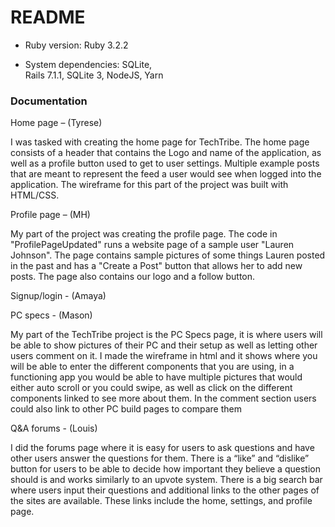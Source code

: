 # README

* Ruby version:
Ruby 3.2.2

* System dependencies:
SQLite,  
Rails 7.1.1, 
SQLite 3, 
NodeJS, 
Yarn

### Documentation

Home page – (Tyrese)  

I was tasked with creating the home page for TechTribe. The home page consists of a header that contains the Logo and name of the application, as well as a profile button used to get to user settings. Multiple example posts that are meant to represent the feed a user would see when logged into the application. The wireframe for this part of the project was built with HTML/CSS. 


Profile page – (MH) 

My part of the project was creating the profile page. The code in "ProfilePageUpdated" runs a website page of a sample user "Lauren Johnson". The page contains sample pictures of some things Lauren posted in the past and has a "Create a Post" button that allows her to add new posts. The page also contains our logo and a follow button. 


Signup/login - (Amaya) 


PC specs - (Mason) 

My part of the TechTribe project is the PC Specs page, it is where users will be able to show pictures of their PC and their setup as well as letting other users comment on it. I made the wireframe in html and it shows where you will be able to enter the different components that you are using, in a functioning app you would be able to have multiple pictures that would either auto scroll or you could swipe, as well as click on the different components linked to see more about them. In the comment section users could also link to other PC build pages to compare them  


Q&A forums - (Louis) 

I did the forums page where it is easy for users to ask questions and  have other users answer the questions for them. There is a “like” and “dislike” button for users to be able to decide how important they believe a question should is and works similarly to an upvote system. There is a big search bar where users input their questions and additional links to the other pages of the sites are available. These links include the home, settings, and profile page.
